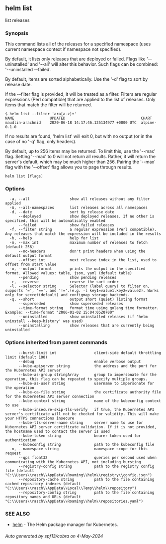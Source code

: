 ## helm list

list releases

### Synopsis


This command lists all of the releases for a specified namespace (uses current namespace context if namespace not specified).

By default, it lists only releases that are deployed or failed. Flags like
'--uninstalled' and '--all' will alter this behavior. Such flags can be combined:
'--uninstalled --failed'.

By default, items are sorted alphabetically. Use the '-d' flag to sort by
release date.

If the --filter flag is provided, it will be treated as a filter. Filters are
regular expressions (Perl compatible) that are applied to the list of releases.
Only items that match the filter will be returned.

    $ helm list --filter 'ara[a-z]+'
    NAME                UPDATED                                  CHART
    maudlin-arachnid    2020-06-18 14:17:46.125134977 +0000 UTC  alpine-0.1.0

If no results are found, 'helm list' will exit 0, but with no output (or in
the case of no '-q' flag, only headers).

By default, up to 256 items may be returned. To limit this, use the '--max' flag.
Setting '--max' to 0 will not return all results. Rather, it will return the
server's default, which may be much higher than 256. Pairing the '--max'
flag with the '--offset' flag allows you to page through results.


```
helm list [flags]
```

### Options

```
  -a, --all                  show all releases without any filter applied
  -A, --all-namespaces       list releases across all namespaces
  -d, --date                 sort by release date
      --deployed             show deployed releases. If no other is specified, this will be automatically enabled
      --failed               show failed releases
  -f, --filter string        a regular expression (Perl compatible). Any releases that match the expression will be included in the results
  -h, --help                 help for list
  -m, --max int              maximum number of releases to fetch (default 256)
      --no-headers           don't print headers when using the default output format
      --offset int           next release index in the list, used to offset from start value
  -o, --output format        prints the output in the specified format. Allowed values: table, json, yaml (default table)
      --pending              show pending releases
  -r, --reverse              reverse the sort order
  -l, --selector string      Selector (label query) to filter on, supports '=', '==', and '!='.(e.g. -l key1=value1,key2=value2). Works only for secret(default) and configmap storage backends.
  -q, --short                output short (quiet) listing format
      --superseded           show superseded releases
      --time-format string   format time using golang time formatter. Example: --time-format "2006-01-02 15:04:05Z0700"
      --uninstalled          show uninstalled releases (if 'helm uninstall --keep-history' was used)
      --uninstalling         show releases that are currently being uninstalled
```

### Options inherited from parent commands

```
      --burst-limit int                 client-side default throttling limit (default 100)
      --debug                           enable verbose output
      --kube-apiserver string           the address and the port for the Kubernetes API server
      --kube-as-group stringArray       group to impersonate for the operation, this flag can be repeated to specify multiple groups.
      --kube-as-user string             username to impersonate for the operation
      --kube-ca-file string             the certificate authority file for the Kubernetes API server connection
      --kube-context string             name of the kubeconfig context to use
      --kube-insecure-skip-tls-verify   if true, the Kubernetes API server's certificate will not be checked for validity. This will make your HTTPS connections insecure
      --kube-tls-server-name string     server name to use for Kubernetes API server certificate validation. If it is not provided, the hostname used to contact the server is used
      --kube-token string               bearer token used for authentication
      --kubeconfig string               path to the kubeconfig file
  -n, --namespace string                namespace scope for this request
      --qps float32                     queries per second used when communicating with the Kubernetes API, not including bursting
      --registry-config string          path to the registry config file (default "C:\\Users\\rasch\\AppData\\Roaming\\helm\\registry\\config.json")
      --repository-cache string         path to the file containing cached repository indexes (default "C:\\Users\\rasch\\AppData\\Local\\Temp\\helm\\repository")
      --repository-config string        path to the file containing repository names and URLs (default "C:\\Users\\rasch\\AppData\\Roaming\\helm\\repositories.yaml")
```

### SEE ALSO

* [helm](helm.md)	 - The Helm package manager for Kubernetes.

###### Auto generated by spf13/cobra on 4-May-2024
